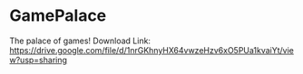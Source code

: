 # GamePalace
The palace of games!
Download Link: https://drive.google.com/file/d/1nrGKhnyHX64vwzeHzv6xO5PUa1kvaiYt/view?usp=sharing
